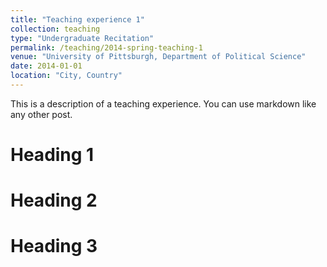 ```yaml
---
title: "Teaching experience 1"
collection: teaching
type: "Undergraduate Recitation"
permalink: /teaching/2014-spring-teaching-1
venue: "University of Pittsburgh, Department of Political Science"
date: 2014-01-01
location: "City, Country"
---
```


This is a description of a teaching experience. You can use markdown like any other post.

Heading 1
======

Heading 2
======

Heading 3
======
